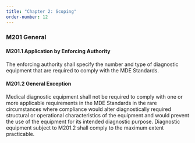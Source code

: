 ```yaml
---
title: "Chapter 2: Scoping"
order-number: 12
---
```

### M201 General

#### M201.1 Application by Enforcing Authority

The enforcing authority shall specify the number and type of diagnostic equipment that are required to comply with the MDE Standards.

#### M201.2 General Exception

Medical diagnostic equipment shall not be required to comply with one or more applicable requirements in the MDE Standards in the rare circumstances where compliance would alter diagnostically required structural or operational characteristics of the equipment and would prevent the use of the equipment for its intended diagnostic purpose. Diagnostic equipment subject to M201.2 shall comply to the maximum extent practicable.
